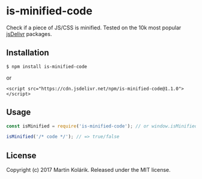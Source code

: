 # is-minified-code

Check if a piece of JS/CSS is minified. Tested on the 10k most popular [jsDelivr](https://www.jsdelivr.com) packages.

## Installation

```
$ npm install is-minified-code
```

or

```
<script src="https://cdn.jsdelivr.net/npm/is-minified-code@1.1.0"></script>
```

## Usage

```js
const isMinified = require('is-minified-code'); // or window.isMinified

isMinified('/* code */'); // => true/false
```

## License
Copyright (c) 2017 Martin Kolárik. Released under the MIT license.
